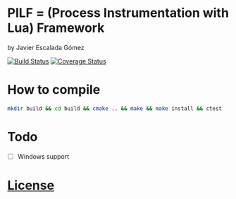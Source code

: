 # PILF = (Process Instrumentation with Lua) Framework
by Javier Escalada Gómez

[![Build Status](https://travis-ci.org/Kerrigan29a/pilf.svg)](https://travis-ci.org/Kerrigan29a/pilf)
[![Coverage Status](https://img.shields.io/coveralls/Kerrigan29a/pilf.svg)](https://coveralls.io/r/Kerrigan29a/pilf)

# How to compile

```bash
mkdir build && cd build && cmake .. && make && make install && ctest
```

# Todo
- [ ] Windows support

# [License](LICENSE.md)
